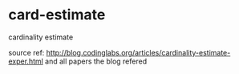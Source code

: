 card-estimate
=============

cardinality estimate



source ref:
http://blog.codinglabs.org/articles/cardinality-estimate-exper.html
and all papers the blog refered
